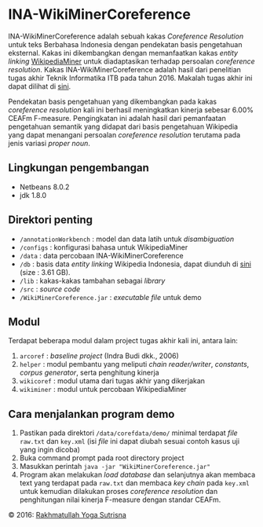 # INA-WikiMinerCoreference
INA-WikiMinerCoreference adalah sebuah kakas *Coreference Resolution* untuk teks Berbahasa Indonesia dengan pendekatan basis pengetahuan eksternal. Kakas ini dikembangkan dengan memanfaatkan kakas *entity linking* [WikipediaMiner](https://github.com/dnmilne/wikipediaminer) untuk diadaptasikan terhadap persoalan *coreference resolution*. Kakas INA-WikiMinerCoreference adalah hasil dari penelitian tugas akhir Teknik Informatika ITB pada tahun 2016. Makalah tugas akhir ini dapat dilihat di [sini](https://drive.google.com/file/d/0B4i1HUP9D46bTDZfdW51WXZUclE/view?usp=sharing).

Pendekatan basis pengetahuan yang dikembangkan pada kakas *coreference resolution* kali ini berhasil meningkatkan kinerja sebesar 6.00% CEAFm F-measure. Pengingkatan ini adalah hasil dari pemanfaatan pengetahuan semantik yang didapat dari basis pengetahuan Wikipedia yang dapat menangani persoalan *coreference resolution* terutama pada jenis variasi *proper noun*.

## Lingkungan pengembangan
* Netbeans 8.0.2
* jdk 1.8.0

## Direktori penting
* `/annotationWorkbench` : model dan data latih untuk *disambiguation*
* `/configs` : konfigurasi bahasa untuk WikipediaMiner
* `/data` : data percobaan INA-WikiMinerCoreference
* `/db` : basis data *entity linking* Wikipedia Indonesia, dapat diunduh di [sini](https://drive.google.com/drive/folders/0B4i1HUP9D46bcjRtTkZhb3Y0eG8?usp=sharing) (size : 3.61 GB).
* `/lib` : kakas-kakas tambahan sebagai *library*
* `/src` : *source code*
* `/WikiMinerCoreference.jar` : *executable file* untuk demo

## Modul
Terdapat beberapa modul dalam project tugas akhir kali ini, antara lain:

1. `arcoref` : *baseline project* (Indra Budi dkk., 2006)
2. `helper` : modul pembantu yang meliputi *chain reader/writer*, *constants*, *corpus generator*, serta penghitung kinerja
3. `wikicoref` : modul utama dari tugas akhir yang dikerjakan
4. `wikiminer` : modul untuk percobaan WikipediaMiner

## Cara menjalankan program demo
1. Pastikan pada direktori `/data/corefdata/demo/` minimal terdapat *file* `raw.txt` dan `key.xml` (isi *file* ini dapat diubah sesuai contoh kasus uji yang ingin dicoba)
2. Buka command prompt pada root directory project
3. Masukkan perintah `java -jar "WikiMinerCoreference.jar"`
4. Program akan melakukan *load database* dan selanjutnya akan membaca text yang terdapat pada `raw.txt` dan membaca *key chain* pada `key.xml` untuk kemudian dilakukan proses *coreference resolution* dan penghitungan nilai kinerja F-measure dengan standar CEAFm.

&copy; 2016: [Rakhmatullah Yoga Sutrisna](http://github.com/rakhmatullahyoga)
